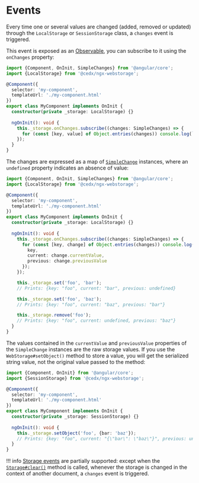 # Events
Every time one or several values are changed (added, removed or updated) through the `LocalStorage` or `SessionStorage` class, a `changes` event is triggered.

This event is exposed as an [Observable](https://angular.io/guide/observables), you can subscribe to it using the `onChanges` property:

```typescript
import {Component, OnInit, SimpleChanges} from '@angular/core';
import {LocalStorage} from '@cedx/ngx-webstorage';

@Component({
  selector: 'my-component',
  templateUrl: './my-component.html'
})
export class MyComponent implements OnInit {
  constructor(private _storage: LocalStorage) {}
  
  ngOnInit(): void {
    this._storage.onChanges.subscribe((changes: SimpleChanges) => {
      for (const [key, value] of Object.entries(changes)) console.log(`${key}: ${JSON.stringify(value)}`);
    });
  }
}
```

The changes are expressed as a map of [`SimpleChange`](https://angular.io/api/core/SimpleChange) instances, where an `undefined` property indicates an absence of value:

```typescript
import {Component, OnInit, SimpleChanges} from '@angular/core';
import {LocalStorage} from '@cedx/ngx-webstorage';

@Component({
  selector: 'my-component',
  templateUrl: './my-component.html'
})
export class MyComponent implements OnInit {
  constructor(private _storage: LocalStorage) {}
  
  ngOnInit(): void {
    this._storage.onChanges.subscribe((changes: SimpleChanges) => {
      for (const [key, change] of Object.entries(changes)) console.log({
        key,
        current: change.currentValue,
        previous: change.previousValue
      });
    });

    this._storage.set('foo', 'bar');
    // Prints: {key: "foo", current: "bar", previous: undefined}

    this._storage.set('foo', 'baz');
    // Prints: {key: "foo", current: "baz", previous: "bar"}

    this._storage.remove('foo');
    // Prints: {key: "foo", current: undefined, previous: "baz"}
  }
}
```

The values contained in the `currentValue` and `previousValue` properties of the `SimpleChange` instances are the raw storage values. If you use the `WebStorage#setObject()` method to store a value, you will get the serialized string value, not the original value passed to the method:

```typescript
import {Component, OnInit} from '@angular/core';
import {SessionStorage} from '@cedx/ngx-webstorage';

@Component({
  selector: 'my-component',
  templateUrl: './my-component.html'
})
export class MyComponent implements OnInit {
  constructor(private _storage: SessionStorage) {}
  
  ngOnInit(): void {
    this._storage.setObject('foo', {bar: 'baz'});
    // Prints: {key: "foo", current: "{\"bar\": \"baz\"}", previous: undefined}
  }
}
```

!!! info
    [Storage events](https://developer.mozilla.org/en-US/docs/Web/API/Window/storage_event) are partially supported: except when the [`Storage#clear()`](https://developer.mozilla.org/en-US/docs/Web/API/Storage/clear) method is called, whenever the storage is changed in the context of another document, a `changes` event is triggered.
